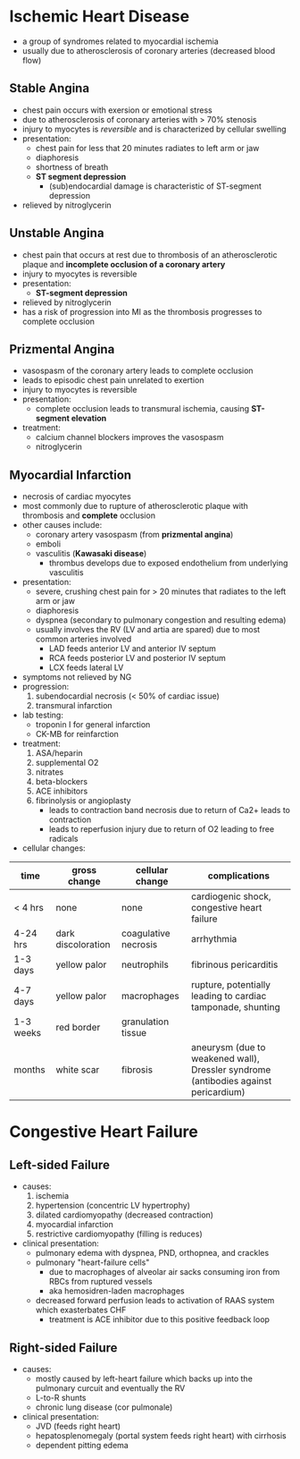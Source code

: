 # Ischemic Heart Disease
* a group of syndromes related to myocardial ischemia
* usually due to atherosclerosis of coronary arteries (decreased blood flow)
## Stable Angina
* chest pain occurs with exersion or emotional stress 
* due to atherosclerosis of coronary arteries with > 70% stenosis
* injury to myocytes is *reversible* and is characterized by cellular swelling
* presentation:
	* chest pain for less that 20 minutes radiates to left arm or jaw
	* diaphoresis
	* shortness of breath
	* **ST segment depression**
		* (sub)endocardial damage is characteristic of ST-segment depression
* relieved by nitroglycerin
## Unstable Angina
* chest pain that occurs at rest due to thrombosis of an atherosclerotic plaque and **incomplete occlusion of a coronary artery**
* injury to myocytes is reversible
* presentation:
	* **ST-segment depression**
* relieved by nitroglycerin
* has a risk of progression into MI as the thrombosis progresses to complete occlusion
## Prizmental Angina 
* vasospasm of the coronary artery leads to complete occlusion 
* leads to episodic chest pain unrelated to exertion
* injury to myocytes is reversible 
* presentation:
	* complete occlusion leads to transmural ischemia, causing **ST-segment elevation**
* treatment:
	* calcium channel blockers improves the vasospasm 
	* nitroglycerin 
## Myocardial Infarction
* necrosis of cardiac myocytes 
* most commonly due to rupture of atherosclerotic plaque with thrombosis and **complete** occlusion 
* other causes include:
	* coronary artery vasospasm (from **prizmental angina**)
	* emboli 
	* vasculitis (**Kawasaki disease**)
		* thrombus develops due to exposed endothelium from underlying vasculitis
* presentation:
	* severe, crushing chest pain for > 20 minutes that radiates to the left arm or jaw
	* diaphoresis
	* dyspnea (secondary to pulmonary congestion and resulting edema)
	* usually involves the RV (LV and artia are spared) due to most common arteries involved
		* LAD feeds anterior LV and anterior IV septum
		* RCA feeds posterior LV and posterior IV septum
		* LCX feeds lateral LV 
* symptoms not relieved by NG
* progression:
	1. subendocardial necrosis (< 50% of cardiac issue) 
	2. transmural infarction 
* lab testing:
	* troponin I for general infarction
	* CK-MB for reinfarction 
* treatment:
	1. ASA/heparin
	2. supplemental O2
	3. nitrates
	4. beta-blockers
	5. ACE inhibitors 
	6. fibrinolysis or angioplasty
		* leads to contraction band necrosis due to return of Ca2+ leads to contraction 
		* leads to reperfusion injury due to return of O2 leading to free radicals
* cellular changes:

| time      | gross change       | cellular change      | complications                                                                       |
|-----------|--------------------|----------------------|-------------------------------------------------------------------------------------|
| < 4 hrs   | none               | none                 | cardiogenic shock, congestive heart failure                                         |
| 4-24 hrs  | dark discoloration | coagulative necrosis | arrhythmia                                                                          |
| 1-3 days  | yellow palor       | neutrophils          | fibrinous pericarditis                                                              |
| 4-7 days  | yellow palor       | macrophages          | rupture, potentially leading to cardiac tamponade, shunting                         |
| 1-3 weeks | red border         | granulation tissue   |                                                                                     |
| months    | white scar         | fibrosis             | aneurysm (due to weakened wall), Dressler syndrome (antibodies against pericardium) |

# Congestive Heart Failure
## Left-sided Failure
* causes:
	1. ischemia
	2. hypertension (concentric LV hypertrophy)
	3. dilated cardiomyopathy (decreased contraction)
	4. myocardial infarction
	5. restrictive cardiomyopathy (filling is reduces)
* clinical presentation:
	* pulmonary edema with dyspnea, PND, orthopnea, and crackles
	* pulmonary "heart-failure cells" 
		* due to macrophages of alveolar air sacks consuming iron from RBCs from ruptured vessels
		* aka hemosidren-laden macrophages 
	* decreased forward perfusion leads to activation of RAAS system which exasterbates CHF
		* treatment is ACE inhibitor due to this positive feedback loop
## Right-sided Failure 
* causes:
	* mostly caused by left-heart failure which backs up into the pulmonary curcuit and eventually the RV
	* L-to-R shunts
	* chronic lung disease (cor pulmonale)
* clinical presentation:
	* JVD (feeds right heart)
	* hepatosplenomegaly (portal system feeds right heart) with cirrhosis 
	* dependent pitting edema